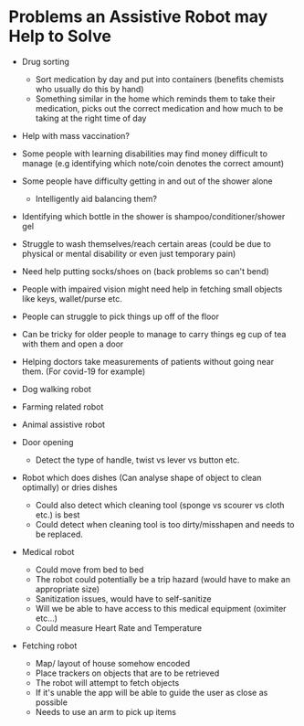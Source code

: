 
# Problems an Assistive Robot may Help to Solve

* Drug sorting
  * Sort medication by day and put into containers (benefits chemists who usually do this by hand)  
  * Something similar in the home which reminds them to take their medication, picks out the correct medication and how much to be taking at the right time of day

* Help with mass vaccination?

* Some people with learning disabilities may find money difficult to manage (e.g identifying which note/coin denotes the correct amount)

* Some people have difficulty getting in and out of the shower alone
  * Intelligently aid balancing them?

* Identifying which bottle in the shower is shampoo/conditioner/shower gel

* Struggle to wash themselves/reach certain areas (could be due to physical or mental disability or even just temporary pain)

* Need help putting socks/shoes on (back problems so can't bend)

* People with impaired vision might need help in fetching small objects like keys, wallet/purse etc. 

* People can struggle to pick things up off of the floor

* Can be tricky for older people to manage to carry things eg cup of tea with them and open a door

* Helping doctors take measurements of patients without going near them. (For covid-19 for example)

* Dog walking robot

* Farming related robot

* Animal assistive robot

* Door opening 
  * Detect the type of handle, twist vs lever vs button etc.

* Robot which does dishes (Can analyse shape of object to clean optimally) or dries dishes 
  * Could also detect which cleaning tool (sponge vs scourer vs cloth etc.) is best
  * Could detect when cleaning tool is too dirty/misshapen and needs to be replaced.
  
* Medical robot
  * Could move from bed to bed
  * The robot could potentially be a trip hazard (would have to make an appropriate size)
  * Sanitization issues, would have to self-sanitize
  * Will we be able to have access to this medical equipment (oximiter etc...)
  * Could measure Heart Rate and Temperature
  
* Fetching robot
  * Map/ layout of house somehow encoded
  * Place trackers on objects that are to be retrieved
  * The robot will attempt to fetch objects
  * If it's unable the app will be able to guide the user as close as possible
  * Needs to use an arm to pick up items 
